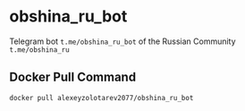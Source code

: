 # obshina_ru_bot
Telegram bot `t.me/obshina_ru_bot` of the Russian Community `t.me/obshina_ru`
## Docker Pull Command
`docker pull alexeyzolotarev2077/obshina_ru_bot`
